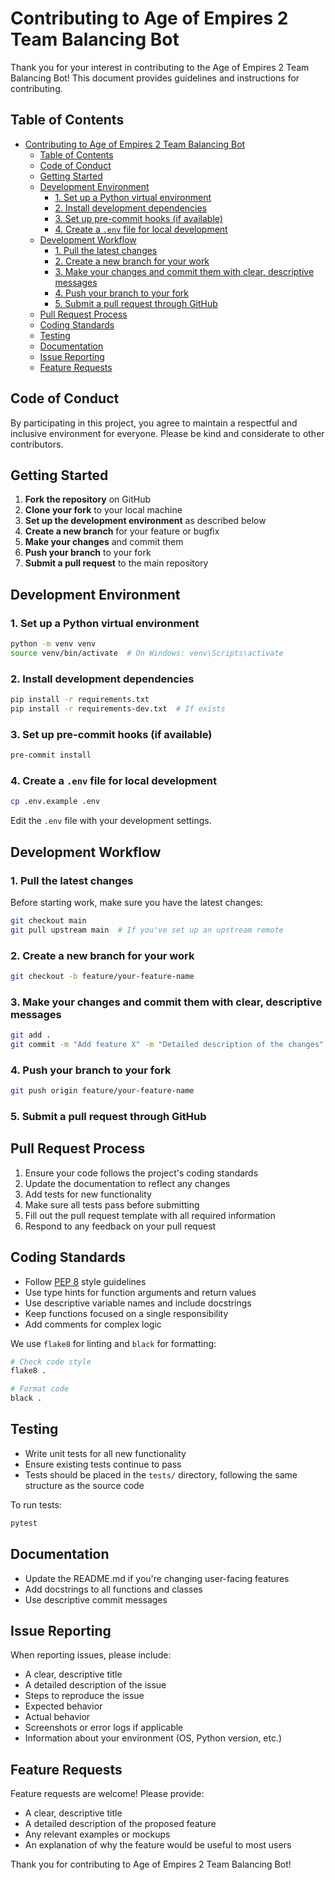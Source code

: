 # Contributing to Age of Empires 2 Team Balancing Bot

Thank you for your interest in contributing to the Age of Empires 2 Team Balancing Bot! This document provides guidelines and instructions for contributing.

## Table of Contents

- [Contributing to Age of Empires 2 Team Balancing Bot](#contributing-to-age-of-empires-2-team-balancing-bot)
  - [Table of Contents](#table-of-contents)
  - [Code of Conduct](#code-of-conduct)
  - [Getting Started](#getting-started)
  - [Development Environment](#development-environment)
    - [1. Set up a Python virtual environment](#1-set-up-a-python-virtual-environment)
    - [2. Install development dependencies](#2-install-development-dependencies)
    - [3. Set up pre-commit hooks (if available)](#3-set-up-pre-commit-hooks-if-available)
    - [4. Create a `.env` file for local development](#4-create-a-env-file-for-local-development)
  - [Development Workflow](#development-workflow)
    - [1. Pull the latest changes](#1-pull-the-latest-changes)
    - [2. Create a new branch for your work](#2-create-a-new-branch-for-your-work)
    - [3. Make your changes and commit them with clear, descriptive messages](#3-make-your-changes-and-commit-them-with-clear-descriptive-messages)
    - [4. Push your branch to your fork](#4-push-your-branch-to-your-fork)
    - [5. Submit a pull request through GitHub](#5-submit-a-pull-request-through-github)
  - [Pull Request Process](#pull-request-process)
  - [Coding Standards](#coding-standards)
  - [Testing](#testing)
  - [Documentation](#documentation)
  - [Issue Reporting](#issue-reporting)
  - [Feature Requests](#feature-requests)

## Code of Conduct

By participating in this project, you agree to maintain a respectful and inclusive environment for everyone. Please be kind and considerate to other contributors.

## Getting Started

1. **Fork the repository** on GitHub
2. **Clone your fork** to your local machine
3. **Set up the development environment** as described below
4. **Create a new branch** for your feature or bugfix
5. **Make your changes** and commit them
6. **Push your branch** to your fork
7. **Submit a pull request** to the main repository

## Development Environment

### 1. Set up a Python virtual environment

```bash
python -m venv venv
source venv/bin/activate  # On Windows: venv\Scripts\activate
```

### 2. Install development dependencies

```bash
pip install -r requirements.txt
pip install -r requirements-dev.txt  # If exists
```

### 3. Set up pre-commit hooks (if available)

```bash
pre-commit install
```

### 4. Create a `.env` file for local development

```bash
cp .env.example .env
```

Edit the `.env` file with your development settings.

## Development Workflow

### 1. Pull the latest changes

Before starting work, make sure you have the latest changes:

```bash
git checkout main
git pull upstream main  # If you've set up an upstream remote
```

### 2. Create a new branch for your work

```bash
git checkout -b feature/your-feature-name
```

### 3. Make your changes and commit them with clear, descriptive messages

```bash
git add .
git commit -m "Add feature X" -m "Detailed description of the changes"
```

### 4. Push your branch to your fork

```bash
git push origin feature/your-feature-name
```

### 5. Submit a pull request through GitHub

## Pull Request Process

1. Ensure your code follows the project's coding standards
2. Update the documentation to reflect any changes
3. Add tests for new functionality
4. Make sure all tests pass before submitting
5. Fill out the pull request template with all required information
6. Respond to any feedback on your pull request

## Coding Standards

- Follow [PEP 8](https://www.python.org/dev/peps/pep-0008/) style guidelines
- Use type hints for function arguments and return values
- Use descriptive variable names and include docstrings
- Keep functions focused on a single responsibility
- Add comments for complex logic

We use `flake8` for linting and `black` for formatting:

```bash
# Check code style
flake8 .

# Format code
black .
```

## Testing

- Write unit tests for all new functionality
- Ensure existing tests continue to pass
- Tests should be placed in the `tests/` directory, following the same structure as the source code

To run tests:

```bash
pytest
```

## Documentation

- Update the README.md if you're changing user-facing features
- Add docstrings to all functions and classes
- Use descriptive commit messages

## Issue Reporting

When reporting issues, please include:

- A clear, descriptive title
- A detailed description of the issue
- Steps to reproduce the issue
- Expected behavior
- Actual behavior
- Screenshots or error logs if applicable
- Information about your environment (OS, Python version, etc.)

## Feature Requests

Feature requests are welcome! Please provide:

- A clear, descriptive title
- A detailed description of the proposed feature
- Any relevant examples or mockups
- An explanation of why the feature would be useful to most users

Thank you for contributing to Age of Empires 2 Team Balancing Bot!
